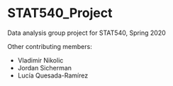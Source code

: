 # STAT540_Project

Data analysis group project for STAT540, Spring 2020

Other contributing members:
* Vladimir Nikolic
* Jordan Sicherman
* Lucía Quesada-Ramírez
